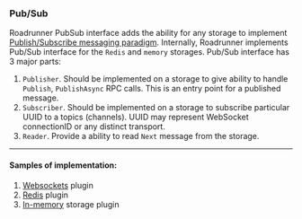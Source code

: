 ### Pub/Sub

Roadrunner PubSub interface adds the ability for any storage to implement [Publish/Subscribe messaging paradigm](https://en.wikipedia.org/wiki/Publish%E2%80%93subscribe_pattern). Internally, Roadrunner implements Pub/Sub interface for the `Redis` and `memory` storages.
Pub/Sub interface has 3 major parts:
1. `Publisher`. Should be implemented on a storage to give ability to handle `Publish`, `PublishAsync` RPC calls. This is an entry point for a published message.
2. `Subscriber`. Should be implemented on a storage to subscribe particular UUID to a topics (channels). UUID may represent WebSocket connectionID or any distinct transport.
3. `Reader`. Provide a ability to read `Next` message from the storage.

---
#### Samples of implementation:
1. [Websockets](https://github.com/spiral/roadrunner/blob/master/plugins/websockets/plugin.go) plugin
2. [Redis](https://github.com/spiral/roadrunner/blob/master/plugins/redis/plugin.go) plugin
3. [In-memory](https://github.com/spiral/roadrunner/blob/master/plugins/websockets/memory/inMemory.go) storage plugin


